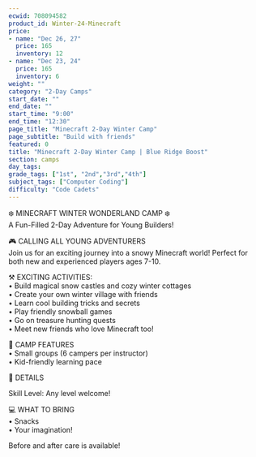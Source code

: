 ```yaml
---
ecwid: 708094582
product_id: Winter-24-Minecraft
price:
- name: "Dec 26, 27"
  price: 165
  inventory: 12
- name: "Dec 23, 24"
  price: 165
  inventory: 6
weight: ""
category: "2-Day Camps"
start_date: ""
end_date: ""
start_time: "9:00"
end_time: "12:30"
page_title: "Minecraft 2-Day Winter Camp"
page_subtitle: "Build with friends"
featured: 0
title: "Minecraft 2-Day Winter Camp | Blue Ridge Boost"
section: camps
day_tags: 
grade_tags: ["1st", "2nd","3rd","4th"]
subject_tags: ["Computer Coding"]
difficulty: "Code Cadets"
---
```

<p>❄️ MINECRAFT WINTER WONDERLAND CAMP ❄️<br> A Fun-Filled 2-Day Adventure for Young Builders!</p><p>🎮 CALLING ALL YOUNG ADVENTURERS<br> Join us for an exciting journey into a snowy Minecraft world! Perfect for both new and experienced players ages 7-10.</p><p>⚒️ EXCITING ACTIVITIES:<br> • Build magical snow castles and cozy winter cottages<br> • Create your own winter village with friends<br> • Learn cool building tricks and secrets<br> • Play friendly snowball games<br> • Go on treasure hunting quests<br> • Meet new friends who love Minecraft too!</p><p>🌟 CAMP FEATURES<br> • Small groups (6 campers per instructor)<br> • Kid-friendly learning pace<br></p><p>📅 DETAILS</p><p>Skill Level: Any level welcome!</p><p>💻 WHAT TO BRING<br>• Snacks<br> • Your imagination!</p><p>Before and after care is available!</p>
